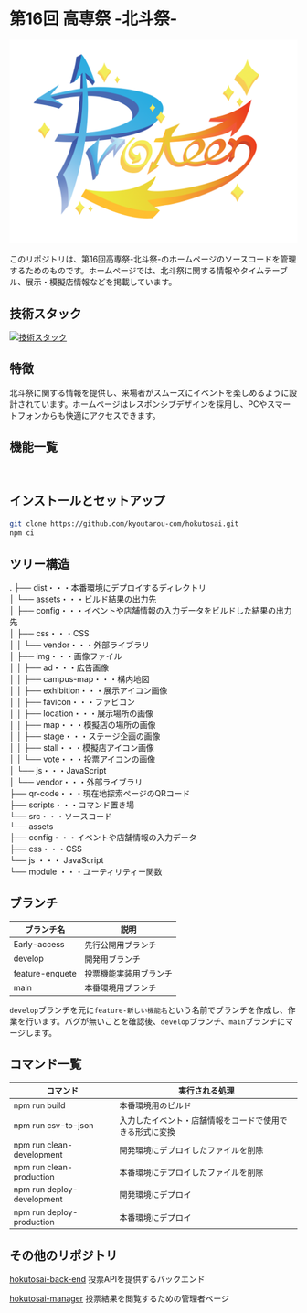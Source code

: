 # 第16回 高専祭 -北斗祭-

![ロゴ](./dist/assets/img/hokutosai-logo.png)

このリポジトリは、第16回高専祭-北斗祭-のホームページのソースコードを管理するためのものです。ホームページでは、北斗祭に関する情報やタイムテーブル、展示・模擬店情報などを掲載しています。

## 技術スタック

[![技術スタック](https://skillicons.dev/icons?i=html,css,js,npm,webpack,python)](https://skillicons.dev)

## 特徴

北斗祭に関する情報を提供し、来場者がスムーズにイベントを楽しめるように設計されています。ホームページはレスポンシブデザインを採用し、PCやスマートフォンからも快適にアクセスできます。

## 機能一覧

<div align="center">
    <img src="./dist/assets/img/screen.png" alt="">
</div>

## インストールとセットアップ

```bash
git clone https://github.com/kyoutarou-com/hokutosai.git
npm ci
```

## ツリー構造

.
├── dist・・・本番環境にデプロイするディレクトリ</br>
│   └── assets・・・ビルド結果の出力先</br>
│       ├── config・・・イベントや店舗情報の入力データをビルドした結果の出力先</br>
│       ├── css・・・CSS</br>
│       │   └── vendor・・・外部ライブラリ</br>
│       ├── img・・・画像ファイル</br>
│       │   ├── ad・・・広告画像</br>
│       │   ├── campus-map・・・構内地図</br>
│       │   ├── exhibition・・・展示アイコン画像</br>
│       │   ├── favicon・・・ファビコン</br>
│       │   ├── location・・・展示場所の画像</br>
│       │   ├── map・・・模擬店の場所の画像</br>
│       │   ├── stage・・・ステージ企画の画像</br>
│       │   ├── stall・・・模擬店アイコン画像</br>
│       │   └── vote・・・投票アイコンの画像</br>
│       └── js・・・JavaScript</br>
│           └── vendor・・・外部ライブラリ</br>
├── qr-code・・・現在地探索ページのQRコード</br>
├── scripts・・・コマンド置き場</br>
└── src・・・ソースコード</br>
    └── assets</br>
        ├── config・・・イベントや店舗情報の入力データ</br>
        ├── css・・・CSS</br>
        └── js ・・・ JavaScript</br>
            └── module ・・・ユーティリティー関数</br>

## ブランチ

| ブランチ名      | 説明                   |
| --------------- | ---------------------- |
| Early-access    | 先行公開用ブランチ     |
| develop         | 開発用ブランチ         |
| feature-enquete | 投票機能実装用ブランチ |
| main            | 本番環境用ブランチ     |

`develop`ブランチを元に`feature-新しい機能名`という名前でブランチを作成し、作業を行います。バグが無いことを確認後、`develop`ブランチ、`main`ブランチにマージします。

## コマンド一覧

| コマンド                   | 実行される処理                                           |
| -------------------------- | -------------------------------------------------------- |
| npm run build              | 本番環境用のビルド                                       |
| npm run csv-to-json        | 入力したイベント・店舗情報をコードで使用できる形式に変換 |
| npm run clean-development  | 開発環境にデプロイしたファイルを削除                     |
| npm run clean-production   | 本番環境にデプロイしたファイルを削除                     |
| npm run deploy-development | 開発環境にデプロイ                                       |
| npm run deploy-production  | 本番環境にデプロイ                                       |

## その他のリポジトリ

[hokutosai-back-end](https://github.com/mako0523/hokutosai-back-end.git)
投票APIを提供するバックエンド

[hokutosai-manager]( https://github.com/mako0523/hokutosai-manager.git)
投票結果を閲覧するための管理者ページ
